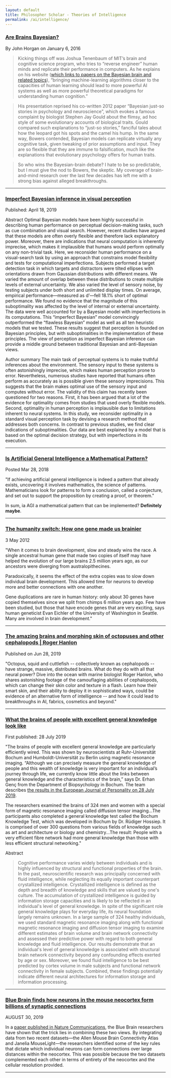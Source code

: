 ```yaml
---
layout: default
title: Philosopher Scholar - Theories of Intelligence
permalink: /ai/intelligence/
---
```


### [Are Brains Bayesian?](https://blogs.scientificamerican.com/cross-check/are-brains-bayesian/)
By John Horgan on January 6, 2016

> Kicking things off was Joshua Tenenbaum of MIT’s brain and cognitive science program, who tries to “reverse engineer” human minds and replicate their performance in computers. As he explains on his website ([which links to papers on the Bayesian brain and related topics](http://web.mit.edu/cocosci/josh.html)), “bringing machine-learning algorithms closer to the capacities of human learning should lead to more powerful AI systems as well as more powerful theoretical paradigms for understanding human cognition.”

> His presentation reprised his co-written 2012 paper “Bayesian just-so stories in psychology and neuroscience”, which evokes a famous complaint by biologist Stephen Jay Gould about the flimsy, ad hoc style of some evolutionary accounts of biological traits. Gould compared such explanations to “just-so stories,” fanciful tales about how the leopard got his spots and the camel his hump.
In the same way, Bowers contended, Bayesian models can replicate virtually any cognitive task, given tweaking of prior assumptions and input. They are so flexible that they are immune to falsification, much like the explanations that evolutionary psychology offers for human traits.

> So who wins the Bayesian-brain debate? I hate to be so predictable, but I must give the nod to Bowers, the skeptic. My coverage of brain-and-mind research over the last few decades has left me with a strong bias against alleged breakthroughs.

---

### [Imperfect Bayesian inference in visual perception](https://journals.plos.org/ploscompbiol/article?id=10.1371/journal.pcbi.1006465)
Published: April 18, 2019

Abstract
Optimal Bayesian models have been highly successful in describing human performance on perceptual decision-making tasks, such as cue combination and visual search. However, recent studies have argued that these models are often overly flexible and therefore lack explanatory power. Moreover, there are indications that neural computation is inherently imprecise, which makes it implausible that humans would perform optimally on any non-trivial task. Here, we reconsider human performance on a visual-search task by using an approach that constrains model flexibility and tests for computational imperfections. Subjects performed a target detection task in which targets and distractors were tilted ellipses with orientations drawn from Gaussian distributions with different means. We varied the amount of overlap between these distributions to create multiple levels of external uncertainty. We also varied the level of sensory noise, by testing subjects under both short and unlimited display times. On average, empirical performance—measured as d’—fell 18.1% short of optimal performance. We found no evidence that the magnitude of this suboptimality was affected by the level of internal or external uncertainty. The data were well accounted for by a Bayesian model with imperfections in its computations. This “imperfect Bayesian” model convincingly outperformed the “flawless Bayesian” model as well as all ten heuristic models that we tested. These results suggest that perception is founded on Bayesian principles, but with suboptimalities in the implementation of these principles. The view of perception as imperfect Bayesian inference can provide a middle ground between traditional Bayesian and anti-Bayesian views.

Author summary
The main task of perceptual systems is to make truthful inferences about the environment. The sensory input to these systems is often astonishingly imprecise, which makes human perception prone to error. Nevertheless, numerous studies have reported that humans often perform as accurately as is possible given these sensory imprecisions. This suggests that the brain makes optimal use of the sensory input and computes without error. The validity of this claim has recently been questioned for two reasons. First, it has been argued that a lot of the evidence for optimality comes from studies that used overly flexible models. Second, optimality in human perception is implausible due to limitations inherent to neural systems. In this study, we reconsider optimality in a standard visual perception task by devising a research method that addresses both concerns. In contrast to previous studies, we find clear indications of suboptimalities. Our data are best explained by a model that is based on the optimal decision strategy, but with imperfections in its execution.

---

### [Is Artificial General Intelligence a Mathematical Pattern?](https://www.psychologytoday.com/us/blog/the-future-brain/201803/is-artificial-general-intelligence-mathematical-pattern)
Posted Mar 28, 2018

"If achieving artificial general intelligence is indeed a pattern that already exists, uncovering it involves mathematics, the science of patterns. Mathematicians look for patterns to form a conclusion, called a conjecture, and set out to support the proposition by creating a proof, or theorem."

In sum, ia AGI a mathematical pattern that can be implemented? **Definitely maybe**.

---

### [The humanity switch: How one gene made us brainier](https://www.newscientist.com/article/dn21777-the-humanity-switch-how-one-gene-made-us-brainier/)
3 May 2012

"When it comes to brain development, slow and steady wins the race. A single ancestral human gene that made two copies of itself may have helped the evolution of our large brains 2.5 million years ago, as our ancestors were diverging from australopithecines.

Paradoxically, it seems the effect of the extra copies was to slow down individual brain development. This allowed time for neurons to develop more and better connections with one another.

Gene duplications are rare in human history: only about 30 genes have copied themselves since we split from chimps 6 million years ago. Few have been studied, but those that have encode genes that are very exciting, says human geneticist Evan Eichler of the University of Washington in Seattle. Many are involved in brain development."

---

### [The amazing brains and morphing skin of octopuses and other cephalopods | Roger Hanlon](https://www.youtube.com/watch?v=ogCIqaCe2zI)
Published on Jun 28, 2019

"Octopus, squid and cuttlefish -- collectively known as cephalopods -- have strange, massive, distributed brains. What do they do with all that neural power? Dive into the ocean with marine biologist Roger Hanlon, who shares astonishing footage of the camouflaging abilities of cephalopods, which can change their skin color and texture in a flash. Learn how their smart skin, and their ability to deploy it in sophisticated ways, could be evidence of an alternative form of intelligence -- and how it could lead to breakthroughs in AI, fabrics, cosmetics and beyond."

---

### [What the brains of people with excellent general knowledge look like](https://news.rub.de/english/press-releases/2019-07-31-neuroscience-what-brains-people-excellent-general-knowledge-look?fbclid=IwAR1RbkwDQ3HWkyaHpSL8QNAZVBdifgyPL_lNx5cFnvoP-f8aEy8TekBh5jE)
First published: 28 July 2019

"The brains of people with excellent general knowledge are particularly efficiently wired. This was shown by neuroscientists at Ruhr-Universität Bochum and Humboldt-Universität zu Berlin using magnetic resonance imaging. “Although we can precisely measure the general knowledge of people and this wealth of knowledge is very important for an individual’s journey through life, we currently know little about the links between general knowledge and the characteristics of the brain,” says Dr. Erhan Genç from the Department of Biopsychology in Bochum. The team describes [the results in the European Journal of Personality on 28 July 2019](https://onlinelibrary.wiley.com/doi/abs/10.1002/per.2217).

The researchers examined the brains of 324 men and women with a special form of magnetic resonance imaging called diffusion tensor imaging...The participants also completed a general knowledge test called the Bochum Knowledge Test, which was developed in Bochum by Dr. Rüdiger Hossiep. It is comprised of over 300 questions from various fields of knowledge such as art and architecture or biology and chemistry...The result: People with a very efficient fibre network had more general knowledge than those with less efficient structural networking."

Abstract
> Cognitive performance varies widely between individuals and is highly influenced by structural and functional properties of the brain. In the past, neuroscientific research was principally concerned with fluid intelligence, while neglecting its equally important counterpart crystallized intelligence. Crystallized intelligence is defined as the depth and breadth of knowledge and skills that are valued by one's culture. The accumulation of crystallized intelligence is guided by information storage capacities and is likely to be reflected in an individual's level of general knowledge. In spite of the significant role general knowledge plays for everyday life, its neural foundation largely remains unknown. In a large sample of 324 healthy individuals, we used standard magnetic resonance imaging along with functional magnetic resonance imaging and diffusion tensor imaging to examine different estimates of brain volume and brain network connectivity and assessed their predictive power with regard to both general knowledge and fluid intelligence. Our results demonstrate that an individual's level of general knowledge is associated with structural brain network connectivity beyond any confounding effects exerted by age or sex. Moreover, we found fluid intelligence to be best predicted by cortex volume in male subjects and functional network connectivity in female subjects. Combined, these findings potentially indicate different neural architectures for information storage and information processing.

---

### [Blue Brain finds how neurons in the mouse neocortex form billions of synaptic connections](https://medicalxpress.com/news/2019-08-blue-brain-neurons-mouse-neocortex.html?fbclid=IwAR0UBirtcvaLbtZE7i3hNmHgIQGO-b90rYn48pme3pXZ8iXzZrAzYQ8MkzE)

AUGUST 30, 2019

In a [paper published in Nature Communications](https://www.nature.com/articles/s41467-019-11630-x), the Blue Brain researchers have shown that the trick lies in combining these two views. By integrating data from two recent datasets—the Allen Mouse Brain Connectivity Atlas and Janelia MouseLight—the researchers identified some of the key rules that dictate which individual neurons can form connections over large distances within the neocortex. This was possible because the two datasets complemented each other in terms of entirety of the neocortex and the cellular resolution provided.

---
